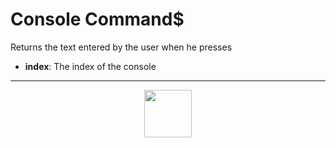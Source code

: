 # Console Command&dollar;
Returns the text entered by the user when he presses <ENTER>
- **index**: The index of the console
---
<p align="center"><img valign="middle" width="76px" src="https://drive.google.com/uc?export=view&id=1c2KO0LJpvMS9X9CAGV6dOfciR7OWhdKA" /></p>